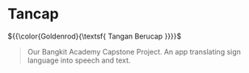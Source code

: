 # Tancap 
${{\color{Goldenrod}{\textsf{ Tangan Berucap \}}}}\$ 
> Our Bangkit Academy Capstone Project. An app translating sign language into speech and text.
